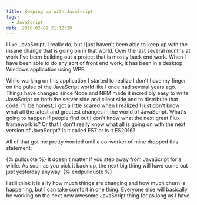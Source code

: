 ```yaml
---
title: Keeping up with JavaScript
tags:
  - JavaScript
date: 2016-02-09 21:12:28
---
```



I like JavaScript, I really do, but I just haven't been able to keep up with the
insane change that is going on in that world. Over the last several months at
work I've been building out a project that is mostly back end work. When I have
been able to do any sort of front end work, it has been in a desktop Windows
application using WPF.

While working on this application I started to realize I don't have my finger on
the pulse of the JavaScript world like I once had several years ago. Things have
changed since Node and NPM made it incredibly easy to write JavaScript on both
the server side and client side and to distribute that code. I'll be honest, I
got a little scared when I realized I just don't know what all the latest and
greatest changes in the world of JavaScript. What's going to happen if people
find out I don't know what the next great Flux framework is? Or that I don't
really know what all is going on with the next version of JavaScript? Is it
called ES7 or is it ES2016?

All of that got me pretty worried until a co-worker of mine dropped this
statement:

{% pullquote %}
It doesn't matter if you step away from JavaScript for a while. As soon as you
pick it back up, the next big thing will have come out just yesterday anyway.
{% endpullquote %}

I still think it is silly how much things are changing and how much churn is
happening, but I can take comfort in one thing. Everyone else will basically be
working on the next new awesome JavaScript thing for as long as I have.
